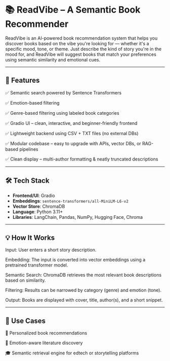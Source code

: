 # 📚 ReadVibe – A Semantic Book Recommender
ReadVibe is an AI-powered book recommendation system that helps you discover books based on the vibe you're looking for — whether it's a specific mood, tone, or theme. Just describe the kind of story you're in the mood for, and ReadVibe will suggest books that match your preferences using semantic similarity and emotional cues.


---

## 🧠 Features
✅ Semantic search powered by Sentence Transformers

✅ Emotion-based filtering 

✅ Genre-based filtering using labeled book categories

✅ Gradio UI – clean, interactive, and beginner-friendly frontend

✅ Lightweight backend using CSV + TXT files (no external DBs)

✅ Modular codebase – easy to upgrade with APIs, vector DBs, or RAG-based pipelines

✅ Clean display – multi-author formatting & neatly truncated descriptions


---

## 🛠️ Tech Stack

- **Frontend/UI**: Gradio
- **Embeddings**: `sentence-transformers/all-MiniLM-L6-v2`
- **Vector Store**: ChromaDB
- **Language**: Python 3.11+
- **Libraries**: LangChain, Pandas, NumPy, Hugging Face, Chroma


---

## 💡 How It Works
Input: User enters a short story description.

Embedding: The input is converted into vector embeddings using a pretrained transformer model.

Semantic Search: ChromaDB retrieves the most relevant book descriptions based on similarity.

Filtering: Results can be narrowed by category (genre) and emotion (tone).

Output: Books are displayed with cover, title, author(s), and a short snippet.


---

## 📌 Use Cases
📖 Personalized book recommendations

💬 Emotion-aware literature discovery

🎓 Semantic retrieval engine for edtech or storytelling platforms

